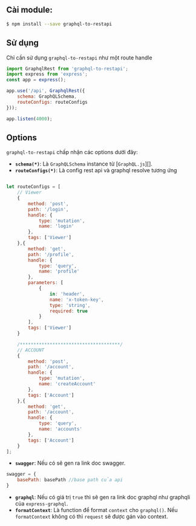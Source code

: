 

## Cài module:
```bash
$ npm install --save graphql-to-restapi
```

## Sử dụng

Chỉ cần sử dụng `graphql-to-restapi` như một route handle

```js
import GraphqlRest from 'graphql-to-restapi';
import express from 'express';
const app = express();

app.use('/api', GraphqlRest({
	schema: GraphQLSchema, 
	routeConfigs: routeConfigs
}));

app.listen(4000);
```

## Options

`graphql-to-restapi` chấp nhận các options dưới đây:

* **`schema(*)`**: Là `GraphQLSchema` instance từ [`GraphQL.js`][].
* **`routeConfigs(*)`**: Là config rest api và graphql resolve tương ứng

```js

let routeConfigs = [
    // Viewer
    {
        method: 'post',
        path: '/login',
        handle: {
            type: 'mutation',
            name: 'login'
        },
        tags: ['Viewer'] 
    },{
        method: 'get',
        path: '/profile',
        handle: {
            type: 'query',
            name: 'profile'
        },
        parameters: [
            {
                in: 'header',
                name: 'x-token-key',
                type: 'string',
                required: true
            }
        ],
        tags: ['Viewer'] 
    }

    /*************************************/
    // ACCOUNT
    {
        method: 'post',
        path: '/account',
        handle: {
            type: 'mutation',
            name: 'createAccount'
        },
        tags: ['Account'] 
    },{
        method: 'get',
        path: '/account',
        handle: {
            type: 'query',
            name: 'accounts'
        },
        tags: ['Account'] 
    }
];

```

* **`swagger`**: Nếu có sẽ gen ra link doc swagger.
```js
swagger = {
    basePath: basePath //base path của api
}

```

* **`graphql`**: Nếu có giá trị `true` thì sẽ gen ra link doc graphql như graphqli của `express-graphql`.
* **`formatContext`**: Là function để format `context` cho `graphql()`. Nếu `formatContext` không có thì `request` sẽ được gán vào context.